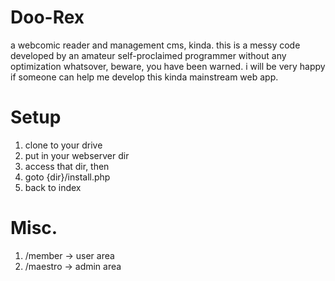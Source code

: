 # Doo-Rex
a webcomic reader and management cms, kinda.
this is a messy code developed by an amateur self-proclaimed programmer without any optimization whatsover, beware, you have been warned.
i will be very happy if someone can help me develop this kinda mainstream web app.

# Setup
1. clone to your drive
2. put in your webserver dir
3. access that dir, then
4. goto {dir}/install.php
5. back to index

# Misc.
1. /member -> user area
2. /maestro -> admin area
